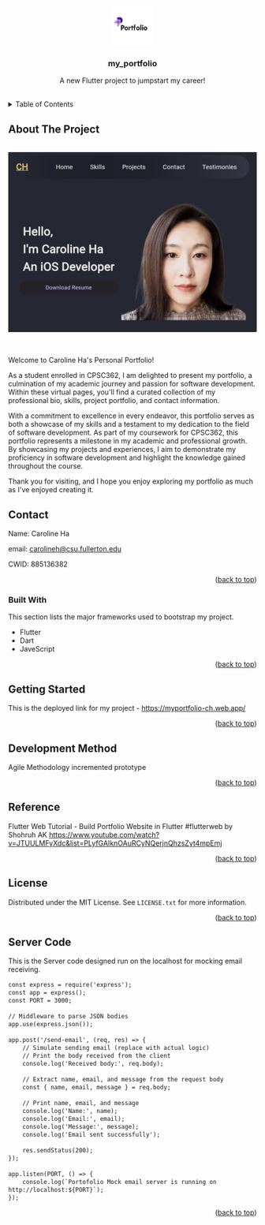 <!-- PROJECT LOGO -->
<br />
<div align="center">
  <a href="https://github.com/carolineh-csuf/my_portfolio">
    <img src="logo.png" alt="Logo" width="80" height="80">
  </a>

  <h3 align="center">my_portfolio</h3>

  <p align="center">
    A new Flutter project to jumpstart my career!
    <br />
    <br />
  </p>
</div>



<!-- TABLE OF CONTENTS -->
<details>
  <summary>Table of Contents</summary>
  <ol>
    <li>
      <a href="#about-the-project">About The Project</a>
      <ul>
        <li><a href="#built-with">Built With</a></li>
      </ul>
    </li>
        <li><a href="#contact">Contact</a></li>
    <li>
      <a href="#getting-started">Getting Started</a>
    </li>
    <li><a href="#development-method">Development Method</a></li>
    <li><a href="#reference">Reference</a></li>
    <li><a href="#license">License</a></li>
    <li><a href="#server-code">Server Code</a></li>
  </ol>
</details>



<!-- ABOUT THE PROJECT -->
## About The Project

<br />
<div align="center">
  <a href="https://github.com/carolineh-csuf/my_portfolio">
    <img src="homepage.png" alt="Homepage" style="max-width:100%; max-height:100%;">
  </a>
  </p>
</div>

<br />

Welcome to Caroline Ha's Personal Portfolio!

As a student enrolled in CPSC362, I am delighted to present my portfolio, a culmination of my academic journey and passion for software development. Within these virtual pages, you'll find a curated collection of my professional bio, skills, project portfolio, and contact information.

With a commitment to excellence in every endeavor, this portfolio serves as both a showcase of my skills and a testament to my dedication to the field of software development. As part of my coursework for CPSC362, this portfolio represents a milestone in my academic and professional growth. By showcasing my projects and experiences, I aim to demonstrate my proficiency in software development and highlight the knowledge gained throughout the course.

Thank you for visiting, and I hope you enjoy exploring my portfolio as much as I've enjoyed creating it.


<!-- CONTACT -->
## Contact

Name: Caroline Ha

email: carolineh@csu.fullerton.edu

CWID: 885136382

<p align="right">(<a href="#readme-top">back to top</a>)</p>


### Built With

This section lists the major frameworks used to bootstrap my project. 

* Flutter
* Dart
* JaveScript

<p align="right">(<a href="#readme-top">back to top</a>)</p>



<!-- GETTING STARTED -->
## Getting Started

This is the deployed link for my project - https://myportfolio-ch.web.app/

<p align="right">(<a href="#readme-top">back to top</a>)</p>


<!-- DEVELOPMENT METHOD -->
## Development Method

Agile Methodology
incremented prototype 

<p align="right">(<a href="#readme-top">back to top</a>)</p>



<!-- REFERENCE -->
## Reference

Flutter Web Tutorial - Build Portfolio Website in Flutter #flutterweb by Shohruh AK
https://www.youtube.com/watch?v=JTUULMFyXdc&list=PLyfGAIknOAuRCyNQerjnQhzsZyt4mpEmj

<p align="right">(<a href="#readme-top">back to top</a>)</p>



<!-- LICENSE -->
## License

Distributed under the MIT License. See `LICENSE.txt` for more information.

<p align="right">(<a href="#readme-top">back to top</a>)</p>


<!-- Server Code -->
## Server Code

This is the Server code designed run on the localhost for mocking email receiving.

	const express = require('express');
	const app = express();
	const PORT = 3000;

	// Middleware to parse JSON bodies
	app.use(express.json());

	app.post('/send-email', (req, res) => {
	    // Simulate sending email (replace with actual logic)
	    // Print the body received from the client
	    console.log('Received body:', req.body);

	    // Extract name, email, and message from the request body
	    const { name, email, message } = req.body;

	    // Print name, email, and message
	    console.log('Name:', name);
	    console.log('Email:', email);
	    console.log('Message:', message);
	    console.log('Email sent successfully');

	    res.sendStatus(200);
	});

	app.listen(PORT, () => {
	    console.log(`Portofolio Mock email server is running on http://localhost:${PORT}`);
	});

<p align="right">(<a href="#readme-top">back to top</a>)</p>
